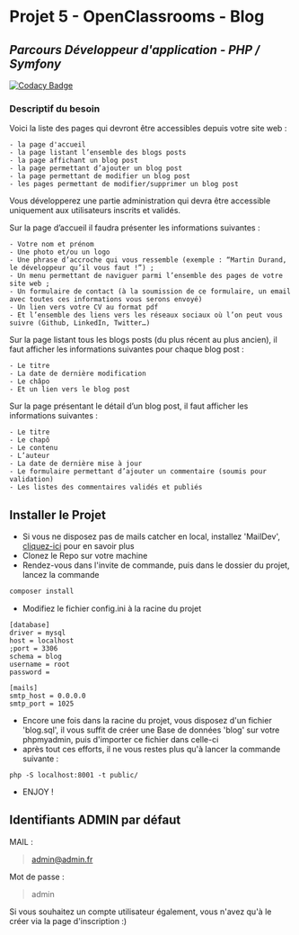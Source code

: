 # Projet 5 - OpenClassrooms - Blog
## _Parcours Développeur d'application - PHP / Symfony_

[![Codacy Badge](https://app.codacy.com/project/badge/Grade/6d60a312bbcc45aab4ed61ef69019576)](https://www.codacy.com/gh/AxelVllR/Blog_P5_OC/dashboard?utm_source=github.com&amp;utm_medium=referral&amp;utm_content=AxelVllR/Blog_P5_OC&amp;utm_campaign=Badge_Grade)

### Descriptif du besoin
Voici la liste des pages qui devront être accessibles depuis votre site web :

    - la page d'accueil
    - la page listant l’ensemble des blogs posts
    - la page affichant un blog post
    - la page permettant d’ajouter un blog post
    - la page permettant de modifier un blog post
    - les pages permettant de modifier/supprimer un blog post

Vous développerez une partie administration qui devra être accessible uniquement aux utilisateurs inscrits et validés.

Sur la page d’accueil il faudra présenter les informations suivantes :

    - Votre nom et prénom
    - Une photo et/ou un logo
    - Une phrase d’accroche qui vous ressemble (exemple : “Martin Durand, le développeur qu’il vous faut !”) ;
    - Un menu permettant de naviguer parmi l’ensemble des pages de votre site web ;
    - Un formulaire de contact (à la soumission de ce formulaire, un email avec toutes ces informations vous serons envoyé)
    - Un lien vers votre CV au format pdf
    - Et l’ensemble des liens vers les réseaux sociaux où l’on peut vous suivre (Github, LinkedIn, Twitter…)

Sur la page listant tous les blogs posts (du plus récent au plus ancien), il faut afficher les informations suivantes pour chaque blog post :

    - Le titre
    - La date de dernière modification
    - Le châpo
    - Et un lien vers le blog post

Sur la page présentant le détail d’un blog post, il faut afficher les informations suivantes :

    - Le titre
    - Le chapô
    - Le contenu
    - L’auteur
    - La date de dernière mise à jour
    - Le formulaire permettant d’ajouter un commentaire (soumis pour validation)
    - Les listes des commentaires validés et publiés

## Installer le Projet

- Si vous ne disposez pas de mails catcher en local, installez 'MailDev', [cliquez-ici](https://nodejs.org/) pour en savoir plus 
- Clonez le Repo sur votre machine
- Rendez-vous dans l'invite de commande, puis dans le dossier du projet, lancez la commande
```sh
composer install
```
- Modifiez le fichier config.ini à la racine du projet
```
[database]
driver = mysql
host = localhost
;port = 3306
schema = blog
username = root
password =

[mails]
smtp_host = 0.0.0.0
smtp_port = 1025
```
- Encore une fois dans la racine du projet, vous disposez d'un fichier 'blog.sql', il vous suffit de créer une Base de données 'blog' sur votre phpmyadmin, puis d'importer ce fichier dans celle-ci
- après tout ces efforts, il ne vous restes plus qu'à lancer la commande suivante :
```
php -S localhost:8001 -t public/
```
- ENJOY !
 
## Identifiants ADMIN par défaut

MAIL :

> admin@admin.fr

Mot de passe :

> admin 

Si vous souhaitez un compte utilisateur également, vous n'avez qu'à le créer via la page d'inscription :)
